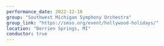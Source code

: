 ```yaml
---
performance_date: 2022-12-10
group: "Southwest Michigan Symphony Orchestra"
group_link: "https://smso.org/event/hollywood-holidays/"
location: "Berrien Springs, MI"
conductor: true
---
```

